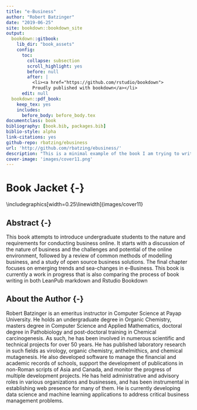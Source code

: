 ```yaml
--- 
title: "e-Business"
author: "Robert Batzinger"
date: "2019-06-25"
site: bookdown::bookdown_site
output: 
  bookdown::gitbook:
    lib_dir: "book_assets"
    config:
      toc:
        collapse: subsection
        scroll_highlight: yes
        before: null
        after: |
          <li><a href="https://github.com/rstudio/bookdown">
          Proudly published with bookdown</a></li>
      edit: null
  bookdown::pdf_book:
    keep_tex: yes
    includes:
      before_body: before_body.tex
documentclass: book
bibliography: [book.bib, packages.bib]
biblio-style: alpha
link-citations: yes
github-repo: rbatzing/ebusiness
url: 'http://github.com/rbatzing/ebusiness/'
description: "This is a minimal example of the book I am trying to write. The output format for this example is bookdown::gitbook."
cover-image: 'images/cover11.png'
---
```


# Book Jacket {-}


\includegraphics[width=0.25\linewidth]{images/cover11} 

## Abstract {-}

This book attempts to introduce undergraduate students to the nature and requirements for conducting business online. It starts with a discussion of the nature of business and the challenges and potential of the online environment, followed by a review of common methods of modelling business, and a study of open source business solutions.
The final chapter focuses on emerging trends and sea-changes in e-Business. This book is currently a work in progress that is also comparing the process of book writing in both LeanPub markdown and Rstudio Bookdown 

## About the Author {-}

Robert Batzinger is an emeritus instructor in Computer Science at Payap University. He holds an undergraduate degree in Organic Chemistry, masters degree in Computer Science and Applied Mathematics, doctoral degree in Pathobiology and post-doctoral training in Chemical carcinogenesis. As such, he has been involved in numerous scientific and technical projects for over 50 years. He has published laboratory research in such fields as virology, organic chemistry, anthelmithics, and chemical mutagenesis. He also developed software to manage the financial and academic records of schools, support the development of publications in non-Roman scripts of Asia and Canada, and monitor the progress of multiple development projects. He has held administrative and advisory roles in various organizations and businesses, and has been instrumental in establishing web presence for many of them. He is currently developing data science and machine learning applications to address critical business management problems.






